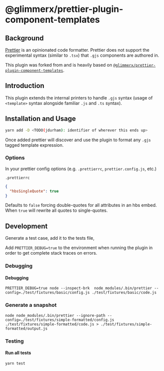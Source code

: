# @glimmerx/prettier-plugin-component-templates

## Background

[Prettier](https://prettier.io/docs/en/index.html) is an opinionated code formatter. Prettier does not support the experimental syntax (similar to `.tsx`) that `.gjs` components are authored in.

This plugin was forked from and is heavily based on [`@glimmerx/prettier-plugin-component-templates`](https://github.com/glimmerjs/glimmer-experimental/tree/master/packages/%40glimmerx/prettier-plugin-component-templates).

## Introduction

This plugin extends the internal printers to handle `.gjs` syntax (usage of `<template>` syntax alongside familiar `.js` and `.ts` syntax).

## Installation and Usage

```bash
yarn add -D <TODO(jdurham): identifier of wherever this ends up>
```

Once added prettier will discover and use the plugin to format any `.gjs` tagged template expression.

### Options

In your prettier config options (e.g. `.prettierrc`, `prettier.config.js`, etc.)

`.prettierrc`

```json
{
  "hbsSingleQuote": true
}
```

Defaults to `false` forcing double-quotes for all attributes in an hbs embed. When `true` will rewrite all quotes to single-quotes.

## Development

Generate a test case, add it to the tests file,

Add `PRETTIER_DEBUG=true` to the environment when running the plugin in order to get complete stack traces on errors.

### Debugging

#### Debugging

```
PRETTIER_DEBUG=true node --inspect-brk  node_modules/.bin/prettier --config=./test/fixtures/basic/config.js ./test/fixtures/basic/code.js
```

### Generate a snapshot

```
node node_modules/.bin/prettier --ignore-path --config=./test/fixtures/simple-formatted/config.js ./test/fixtures/simple-formatted/code.js > ./test/fixtures/simple-formatted/output.js
```

### Testing

#### Run all tests

```
yarn test
```
